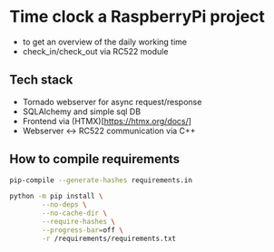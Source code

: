 # Time clock a RaspberryPi project
- to get an overview of the daily working time
- check_in/check_out via RC522 module

## Tech stack
- Tornado webserver for async request/response
- SQLAlchemy and simple sql DB
- Frontend via (HTMX)[https://htmx.org/docs/]
- Webserver <-> RC522 communication via C++


## How to compile requirements
```bash
pip-compile --generate-hashes requirements.in

python -m pip install \
        --no-deps \
        --no-cache-dir \
        --require-hashes \
        --progress-bar=off \
        -r /requirements/requirements.txt
```